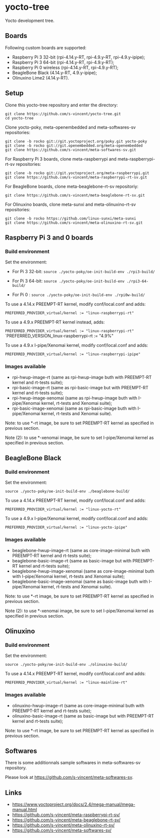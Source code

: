 # yocto-tree

Yocto development tree.

## Boards

Following custom boards are supported:
- Raspberry Pi 3 32-bit (rpi-4.14.y-RT, rpi-4.9.y-RT, rpi-4.9.y-ipipe);
- Raspberry Pi 3 64-bit (rpi-4.14.y-RT, rpi-4.9.y-RT);
- Raspberry Pi 0 wireless (rpi-4.14.y-RT, rpi-4.9.y-RT);
- BeagleBone Black (4.14.y-RT, 4.9.y-ipipe);
- Olinuxino Lime2 (4.14.y-RT).

## Setup

Clone this yocto-tree repository and enter the directory:

```
git clone https://github.com/s-vincent/yocto-tree.git
cd yocto-tree
```

Clone yocto-poky, meta-openembedded and meta-softwares-sv repositories:

```
git clone -b rocko git://git.yoctoproject.org/poky.git yocto-poky
git clone -b rocko git://git.openembedded.org/meta-openembedded
git clone https://github.com/s-vincent/meta-softwares-sv.git
```

For Raspberry Pi 3 boards, clone meta-raspberrypi and meta-raspberrypi-rt-sv
repositories:

```
git clone -b rocko git://git.yoctoproject.org/meta-raspberrypi.git
git clone https://github.com/s-vincent/meta-raspberrypi-rt-sv.git
```

For BeagleBone boards, clone meta-beaglebone-rt-sv repositoriy:

```
git clone https://github.com/s-vincent/meta-beaglebone-rt-sv.git
```

For Olinuxino boards, clone meta-sunxi and meta-olinuxino-rt-sv repositories:

```
git clone -b rocko https://github.com/linux-sunxi/meta-sunxi
git clone https://github.com/s-vincent/meta-olinuxino-rt-sv.git
```

## Raspberry Pi 3 and 0 boards

### Build environment

Set the environment:

* For Pi 3 32-bit:
`source ./yocto-poky/oe-init-build-env ./rpi3-build/`

* For Pi 3 64-bit:
`source ./yocto-poky/oe-init-build-env ./rpi3-64-build/`

* For Pi 0 :
`source ./yocto-poky/oe-init-build-env ./rpi0w-build/`

To use a 4.14.x PREEMPT-RT kernel, modify conf/local.conf and adds:

`PREFERRED_PROVIDER_virtual/kernel := "linux-raspberrypi-rt"`

To use a 4.9.x PREEMPT-RT kernel instead, adds:

`PREFERRED_PROVIDER_virtual/kernel := "linux-raspberrypi-rt"`
`PREFERRED_VERSION_linux-raspberrypi-rt := "4.9%"

To use a 4.9.x I-pipe/Xenomai kernel, modify conf/local.conf and adds:

`PREFERRED_PROVIDER_virtual/kernel := "linux-raspberrypi-ipipe"`

### Images available

* rpi-hwup-image-rt (same as rpi-hwup-image buth with PREEMPT-RT
kernel and rt-tests suite);
* rpi-basic-image-rt (same as rpi-basic-image but with PREEMPT-RT kernel and
rt-tests suite);
* rpi-hwup-image-xenomai (same as rpi-hwup-image buth with I-pipe/Xenomai 
kernel, rt-tests and Xenomai suite);
* rpi-basic-image-xenomai (same as rpi-basic-image buth with I-pipe/Xenomai 
kernel, rt-tests and Xenomai suite).

Note: to use *-rt image, be sure to set PREEMPT-RT kernel as specified in 
previous section. 

Note (2): to use *-xenomai image, be sure to set I-pipe/Xenomai kernel as 
specified in  previous section. 

## BeagleBone Black

### Build environment

Set the environment:

`source ./yocto-poky/oe-init-build-env ./beaglebone-build/`

To use a 4.14.x PREEMPT-RT kernel, modify conf/local.conf and adds:

`PREFERRED_PROVIDER_virtual/kernel := "linux-yocto-rt"`

To use a 4.9.x I-pipe/Xenomai kernel, modify conf/local.conf and adds:

`PREFERRED_PROVIDER_virtual/kernel := "linux-yocto-ipipe"`

### Images available

* beaglebone-hwup-image-rt (same as core-image-minimal buth with PREEMPT-RT
kernel and rt-tests suite);
* beaglebone-basic-image-rt (same as basic-image but with PREEMPT-RT kernel and
rt-tests suite);
* beaglebone-hwup-image-xenomai (same as core-image-minimal buth with 
I-pipe/Xenomai kernel, rt-tests and Xenomai suite);
* beaglebone-basic-image-xenomai (same as basic-image buth with I-pipe/Xenomai 
kernel, rt-tests and Xenomai suite).

Note: to use *-rt image, be sure to set PREEMPT-RT kernel as specified in 
previous section. 

Note (2): to use *-xenomai image, be sure to set I-pipe/Xenomai kernel as 
specified in  previous section. 

## Olinuxino

### Build environment

Set the environment:

`source ./yocto-poky/oe-init-build-env ./olinuxino-build/`

To use a 4.14.x PREEMPT-RT kernel, modify conf/local.conf and adds:

`PREFERRED_PROVIDER_virtual/kernel := "linux-mainline-rt"`

### Images available

* olinuxino-hwup-image-rt (same as core-image-minimal buth with PREEMPT-RT
kernel and rt-tests suite);
* olinuxino-basic-image-rt (same as basic-image but with PREEMPT-RT kernel and
rt-tests suite);

Note: to use *-rt image, be sure to set PREEMPT-RT kernel as specified in 
previous section. 

## Softwares

There is some additionnals sample softwares in meta-softwares-sv repository.

Please look at https://github.com/s-vincent/meta-softwares-sv.

## Links

* https://www.yoctoproject.org/docs/2.4/mega-manual/mega-manual.html
* https://github.com/s-vincent/meta-raspberrypi-rt-sv/
* https://github.com/s-vincent/meta-beaglebone-rt-sv/
* https://github.com/s-vincent/meta-olinuxino-rt-sv/
* https://github.com/s-vincent/meta-softwares-sv/

